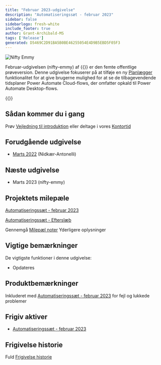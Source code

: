 ```yaml
---
title: "Februar 2023-udgivelse"
description: "Automatiseringssæt - februar 2023"
sidebar: false
sidebarlogo: fresh-white
include_footer: true
author: Grant-Archibald-MS
tags: ['Release']
generated: D5469C2D91BA5B0BE46255054E4D9B5EBD5F05F3
---
```


![Nifty Emmy](/images/nifty-emmy.png)

Februar-udgivelsen (nifty-emmy) af {{<product-name>}} er den femte offentlige prøveversion. Denne udgivelse fokuserer på at tilføje en ny [Planlægger](/da/features/scheduler) funktionalitet for at give brugerne mulighed for at se de tilbagevendende tidsplaner Power Automate Cloud-flows, der omfatter opkald til Power Automate Desktop-flows.

{{<questions name="/content/da/releases/february-2023.json" completed="Tak, fordi du gav feedback" showNavigationButtons="false" locale="da">}}

## Sådan kommer du i gang

Prøv [Vejledning til introduktion](/da/get-started) eller deltage i vores [Kontortid](/da/office-hours)

## Forudgående udgivelse

- [Marts 2022](/da/releases/december-2022) (Nidkær-Antonelli)

## Næste udgivelse

- Marts 2023 (nifty-emmy)

## Projektets milepæle

[Automatiseringssæt - februar 2023](https://github.com/orgs/microsoft/projects/486/views/9)

[Automatiseringssæt - Efterslæb](https://github.com/orgs/microsoft/projects/486/views/1)

Gennemgå [Milepæl noter](/da/releases/milestones) Yderligere oplysninger

## Vigtige bemærkninger

De vigtigste funktioner i denne udgivelse:

- Opdateres

## Produktbemærkninger

Inkluderet med [Automatiseringssæt - februar 2023](https://github.com/microsoft/powercat-automation-kit/releases/tag/AutomationKit-February2023) for fejl og lukkede problemer

## Frigiv aktiver

- [Automatiseringssæt - februar 2023](https://github.com/microsoft/powercat-automation-kit/releases/tag/AutomationKit-February2023)

## Frigivelse historie

Fuld [Frigivelse historie](/da/releases)

